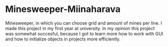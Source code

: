 # Minesweeper-Miinaharava
Minesweeper, in which you can choose grid and amount of mines per line.
I made this project in my first year at university. In my opinion this project was somewhat succesful, because I
got to learn more how to work with GUI and how to initialize objects in projects more efficiently. 

